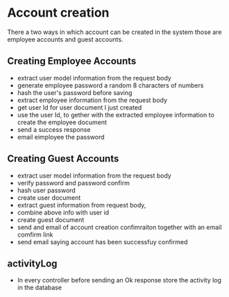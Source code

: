 # Account creation

There a two ways in which account can be created in the system those are employee accounts and guest accounts.

## Creating Employee Accounts

- extract user model information from the request body
- generate employee password a random 8 characters of numbers
- hash the user's password before saving
- extract employee information from the request body
- get user Id for user document I just created
- use the user Id, to gether with the extracted employee information to create the employee document
- send a success response
- email eimployee the password

## Creating Guest Accounts

- extract user model information from the request body
- verify password and password confirm
- hash user password
- create user document
- extract guest information from request body,
- combine above info with user id
- create guest document
- send and email of account creation confimraiton together with an email comfirm link
- send email saying account has been successfuy confirmed

## activityLog

- In every controller before sending an Ok response store the activity log in the database
